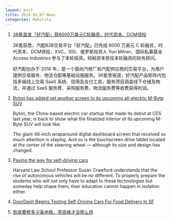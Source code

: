 ```yaml
---
layout: post
title: 2019.01.07 News
categories: Mobility
---
```


1. [36氪首发「好汽配」获6000万美元C轮融资，时代资本、DCM领投](https://36kr.com/p/5170823.html)

    36氪获悉，汽配B2B交易平台「好汽配」已完成 6000 万美元 C 轮融资，时代资本、DCM领投，XVC、SIG、俄罗斯投资人 Yuri Milner、国际私募基金 Access Industries 参与了本轮投资。棕榈资本担任本轮融资的财务顾问。

    好汽配创办于 2016 年，是一个面向汽修厂和汽配供应商的交易平台，为用户提供交易服务、物流仓配等基础设施服务。36氪曾报道，好汽配产品矩阵内包括多端线上交易 SaaS 系统、信用及支付工具，服务项目涵盖线下仓储及物流，并通过 SaaS 服务费、采购服务费、物流服务费等收费获得利润。

2. [Byton has added yet another screen to its upcoming all-electric M-Byte SUV](https://techcrunch.com/2019/01/06/byton-has-added-yet-another-screen-to-its-upcoming-all-electric-m-byte-suv/)

    Byton, the China-based electric car startup that made its debut at CES last year, is back to show what the finalized interior of its upcoming M-Byte SUV will look like.

    The giant 48-inch wraparound digital dashboard screen that received so much attention is staying. And so is the touchscreen drive tablet located at the center of the steering wheel — although its size and design has changed.

3. [Paving the way for self-driving cars](https://news.harvard.edu/gazette/story/2019/01/harvard-research-helps-prepare-policy-road-for-self-driving-cars/)

    Harvard Law School Professor Susan Crawford understands that the rise of autonomous vehicles will be no different. To properly prepare the students who will not only have to adapt to these technologies but someday help shape them, their education cannot happen in isolation either.

4. [DoorDash Begins Testing Self-Driving Cars For Food Delivery In SF](https://sanfrancisco.cbslocal.com/2019/01/05/doordash-self-driving-cars-food-delivery-san-francisco/)

5. [到底要修多少条地铁，早高峰才没那么挤](https://www.huxiu.com/article/280051.html)

    